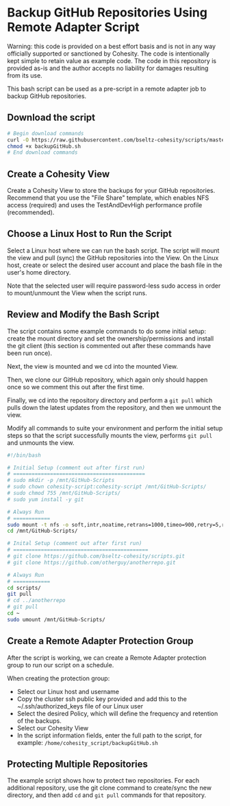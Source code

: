 # Backup GitHub Repositories Using Remote Adapter Script

Warning: this code is provided on a best effort basis and is not in any way officially supported or sanctioned by Cohesity. The code is intentionally kept simple to retain value as example code. The code in this repository is provided as-is and the author accepts no liability for damages resulting from its use.

This bash script can be used as a pre-script in a remote adapter job to backup GitHub repositories.

## Download the script

```bash
# Begin download commands
curl -O https://raw.githubusercontent.com/bseltz-cohesity/scripts/master/bash/backupGitHub/backupGitHub.sh
chmod +x backupGitHub.sh
# End download commands
```

## Create a Cohesity View

Create a Cohesity View to store the backups for your GitHub repositories. Recommend that you use the "File Share" template, which enables NFS access (required) and uses the TestAndDevHigh performance profile (recommended).

## Choose a Linux Host to Run the Script

Select a Linux host where we can run the bash script. The script will mount the view and pull (sync) the GitHub repositories into the View. On the Linux host, create or select the desired user account and place the bash file in the user's home directory.

Note that the selected user will require password-less sudo access in order to mount/unmount the View when the script runs.

## Review and Modify the Bash Script

The script contains some example commands to do some initial setup: create the mount directory and set the ownership/permissions and install the git client (this section is commented out after these commands have been run once).

Next, the view is mounted and we cd into the mounted View.

Then, we clone our GitHub repository, which again only should happen once so we comment this out after the first time.

Finally, we cd into the repository directory and perform a `git pull` which pulls down the latest updates from the repository, and then we unmount the view.

Modify all commands to suite your environment and perform the initial setup steps so that the script successfully mounts the view, performs `git pull` and unmounts the view.

```bash
#!/bin/bash

# Initial Setup (comment out after first run)
# ===========================================
# sudo mkdir -p /mnt/GitHub-Scripts
# sudo chown cohesity-script:cohesity-script /mnt/GitHub-Scripts/
# sudo chmod 755 /mnt/GitHub-Scripts/
# sudo yum install -y git

# Always Run
# ============
sudo mount -t nfs -o soft,intr,noatime,retrans=1000,timeo=900,retry=5,rsize=1048576,wsize=1048576,nolock mycohesity:/GitHub-Scripts /mnt/GitHub-Scripts/
cd /mnt/GitHub-Scripts/

# Inital Setup (comment out after first run)
# ============================================
# git clone https://github.com/bseltz-cohesity/scripts.git
# git clone https://github.com/otherguy/anotherrepo.git

# Always Run
# ============
cd scripts/
git pull
# cd ../anotherrepo
# git pull
cd ~
sudo umount /mnt/GitHub-Scripts/
```

## Create a Remote Adapter Protection Group

After the script is working, we can create a Remote Adapter protection group to run our script on a schedule.

When creating the protection group:

* Select our Linux host and username
* Copy the cluster ssh public key provided and add this to the ~/.ssh/authorized_keys file of our Linux user
* Select the desired Policy, which will define the frequency and retention of the backups.
* Select our Cohesity View
* In the script information fields, enter the full path to the script, for example: `/home/cohesity_script/backupGitHub.sh`

## Protecting Multiple Repositories

The example script shows how to protect two repositories. For each additional repository, use the git clone command to create/sync the new directory, and then add `cd` and `git pull` commands for that repository.
